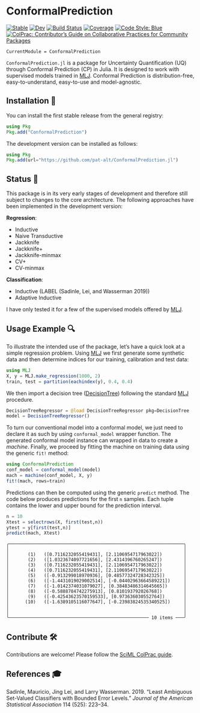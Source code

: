 
# ConformalPrediction

[![Stable](https://img.shields.io/badge/docs-stable-blue.svg)](https://pat-alt.github.io/ConformalPrediction.jl/stable/) [![Dev](https://img.shields.io/badge/docs-dev-blue.svg)](https://pat-alt.github.io/ConformalPrediction.jl/dev/) [![Build Status](https://github.com/pat-alt/ConformalPrediction.jl/actions/workflows/CI.yml/badge.svg?branch=main)](https://github.com/pat-alt/ConformalPrediction.jl/actions/workflows/CI.yml?query=branch%3Amain) [![Coverage](https://codecov.io/gh/pat-alt/ConformalPrediction.jl/branch/main/graph/badge.svg)](https://codecov.io/gh/pat-alt/ConformalPrediction.jl) [![Code Style: Blue](https://img.shields.io/badge/code%20style-blue-4495d1.svg)](https://github.com/invenia/BlueStyle) [![ColPrac: Contributor’s Guide on Collaborative Practices for Community Packages](https://img.shields.io/badge/ColPrac-Contributor's%20Guide-blueviolet.png)](https://github.com/SciML/ColPrac)

``` @meta
CurrentModule = ConformalPrediction
```

`ConformalPrediction.jl` is a package for Uncertainty Quantification (UQ) through Conformal Prediction (CP) in Julia. It is designed to work with supervised models trained in [MLJ](https://alan-turing-institute.github.io/MLJ.jl/dev/). Conformal Prediction is distribution-free, easy-to-understand, easy-to-use and model-agnostic.

## Installation 🚩

You can install the first stable release from the general registry:

``` julia
using Pkg
Pkg.add("ConformalPrediction")
```

The development version can be installed as follows:

``` julia
using Pkg
Pkg.add(url="https://github.com/pat-alt/ConformalPrediction.jl")
```

## Status 🔁

This package is in its very early stages of development and therefore still subject to changes to the core architecture. The following approaches have been implemented in the development version:

**Regression**:

- Inductive
- Naive Transductive
- Jackknife
- Jackknife+
- Jackknife-minmax
- CV+
- CV-minmax

**Classification**:

- Inductive (LABEL (Sadinle, Lei, and Wasserman 2019))
- Adaptive Inductive

I have only tested it for a few of the supervised models offered by [MLJ](https://alan-turing-institute.github.io/MLJ.jl/dev/).

## Usage Example 🔍

To illustrate the intended use of the package, let’s have a quick look at a simple regression problem. Using [MLJ](https://alan-turing-institute.github.io/MLJ.jl/dev/) we first generate some synthetic data and then determine indices for our training, calibration and test data:

``` julia
using MLJ
X, y = MLJ.make_regression(1000, 2)
train, test = partition(eachindex(y), 0.4, 0.4)
```

We then import a decision tree ([DecisionTree](https://github.com/Evovest/DecisionTree.jl)) following the standard [MLJ](https://alan-turing-institute.github.io/MLJ.jl/dev/) procedure.

``` julia
DecisionTreeRegressor = @load DecisionTreeRegressor pkg=DecisionTree
model = DecisionTreeRegressor() 
```

To turn our conventional model into a conformal model, we just need to declare it as such by using `conformal_model` wrapper function. The generated conformal model instance can wrapped in data to create a *machine*. Finally, we proceed by fitting the machine on training data using the generic `fit!` method:

``` julia
using ConformalPrediction
conf_model = conformal_model(model)
mach = machine(conf_model, X, y)
fit!(mach, rows=train)
```

Predictions can then be computed using the generic `predict` method. The code below produces predictions for the first `n` samples. Each tuple contains the lower and upper bound for the prediction interval.

``` julia
n = 10
Xtest = selectrows(X, first(test,n))
ytest = y[first(test,n)]
predict(mach, Xtest)
```

    ╭─────────────────────────────────────────────────────────────────╮
    │                                                                 │
    │       (1)   ([0.7116232055419431], [2.1106954717963022])        │
    │       (2)   ([1.0323674097721656], [2.4314396760265247])        │
    │       (3)   ([0.7116232055419431], [2.1106954717963022])        │
    │       (4)   ([0.7116232055419431], [2.1106954717963022])        │
    │       (5)   ([-0.913299018970936], [0.48577324728342325])       │
    │       (6)   ([-1.4431019029002514], [-0.04402963664589221])     │
    │       (7)   ([-1.0142374031079027], [0.38483486314645665])      │
    │       (8)   ([-0.5888784742275913], [0.810193792026768])        │
    │       (9)   ([-0.42543623570159533], [0.973636030552764])       │
    │      (10)   ([-1.6389105116077647], [-0.23983824535340525])     │
    │                                                                 │
    │                                                                 │
    ╰──────────────────────────────────────────────────── 10 items ───╯

## Contribute 🛠

Contributions are welcome! Please follow the [SciML ColPrac guide](https://github.com/SciML/ColPrac).

## References 🎓

Sadinle, Mauricio, Jing Lei, and Larry Wasserman. 2019. “Least Ambiguous Set-Valued Classifiers with Bounded Error Levels.” *Journal of the American Statistical Association* 114 (525): 223–34.

